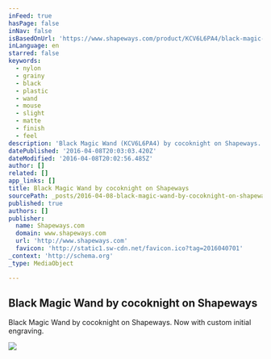 ```yaml
---
inFeed: true
hasPage: false
inNav: false
isBasedOnUrl: 'https://www.shapeways.com/product/KCV6L6PA4/black-magic-wand?li=shareProduct'
inLanguage: en
starred: false
keywords:
  - nylon
  - grainy
  - black
  - plastic
  - wand
  - mouse
  - slight
  - matte
  - finish
  - feel
description: 'Black Magic Wand (KCV6L6PA4) by cocoknight on Shapeways. Learn more before you buy, or discover other cool products in Toys.'
datePublished: '2016-04-08T20:03:03.420Z'
dateModified: '2016-04-08T20:02:56.485Z'
author: []
related: []
app_links: []
title: Black Magic Wand by cocoknight on Shapeways
sourcePath: _posts/2016-04-08-black-magic-wand-by-cocoknight-on-shapeways.md
published: true
authors: []
publisher:
  name: Shapeways.com
  domain: www.shapeways.com
  url: 'http://www.shapeways.com'
  favicon: 'http://static1.sw-cdn.net/favicon.ico?tag=2016040701'
_context: 'http://schema.org'
_type: MediaObject

---
```

<article style=""><h1>Black Magic Wand by cocoknight on Shapeways</h1><p>Black Magic Wand by cocoknight on Shapeways. Now with custom initial engraving.</p><img src="https://s3-us-west-2.amazonaws.com/the-grid-img/p/a508448d6a0978aab9f89771b0617384ed0e4221.jpg" /></article>